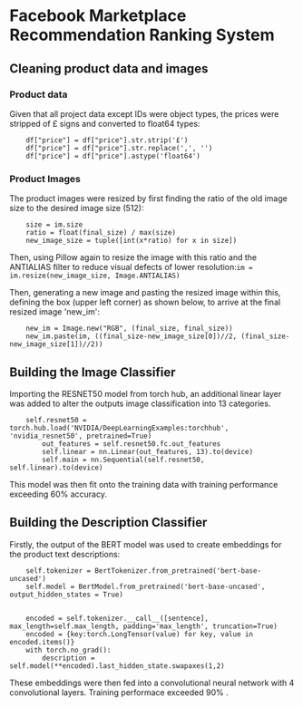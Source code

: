 # Facebook Marketplace Recommendation Ranking System

## Cleaning product data and images
### Product data
Given that all project data except IDs were object types, the prices were stripped of £ signs and converted to float64 types:
```
    df["price"] = df["price"].str.strip('£')
    df["price"] = df["price"].str.replace(',', '')
    df["price"] = df["price"].astype('float64')
```
### Product Images
The product images were resized by first finding the ratio of the old image size to the desired image size (512):
```
    size = im.size
    ratio = float(final_size) / max(size)
    new_image_size = tuple([int(x*ratio) for x in size])
```

Then, using Pillow again to resize the image with this ratio and the ANTIALIAS filter to reduce visual defects of lower resolution:`im = im.resize(new_image_size, Image.ANTIALIAS)`

Then, generating a new image and pasting the resized image within this, defining the box (upper left corner) as shown below, to arrive at the final resized image 'new_im':
```
    new_im = Image.new("RGB", (final_size, final_size))
    new_im.paste(im, ((final_size-new_image_size[0])//2, (final_size-new_image_size[1])//2))
``` 

## Building the Image Classifier
Importing the RESNET50 model from torch hub, an additional linear layer was added to alter the outputs image classification into 13 categories.

```
    self.resnet50 = torch.hub.load('NVIDIA/DeepLearningExamples:torchhub', 'nvidia_resnet50', pretrained=True)
        out_features = self.resnet50.fc.out_features
        self.linear = nn.Linear(out_features, 13).to(device)
        self.main = nn.Sequential(self.resnet50, self.linear).to(device)
```

This model was then fit onto the training data with training performance exceeding 60% accuracy. 

## Building the Description Classifier
Firstly, the output of the BERT model was used to create embeddings for the product text descriptions:
```
    self.tokenizer = BertTokenizer.from_pretrained('bert-base-uncased')
    self.model = BertModel.from_pretrained('bert-base-uncased', output_hidden_states = True)
     
     
    encoded = self.tokenizer.__call__([sentence], max_length=self.max_length, padding='max_length', truncation=True)
    encoded = {key:torch.LongTensor(value) for key, value in encoded.items()}
    with torch.no_grad():
        description = self.model(**encoded).last_hidden_state.swapaxes(1,2)
```

These embeddings were then fed into a convolutional neural network with 4 convolutional layers. Training performace exceeded 90% .
